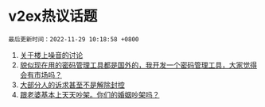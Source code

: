 # v2ex热议话题

`最后更新时间：2022-11-29 10:18:58 +0800`

1. [关于楼上噪音的讨论](https://www.v2ex.com/t/898568)
1. [貌似现在用的密码管理工具都是国外的，我开发一个密码管理工具，大家觉得会有市场吗？](https://www.v2ex.com/t/898418)
1. [大部分人的诉求甚至不是解除封控](https://www.v2ex.com/t/898679)
1. [跟老婆基本上天天吵架。你们的婚姻吵架吗？](https://www.v2ex.com/t/898602)

